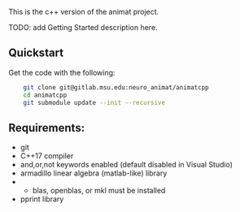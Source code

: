 This is the c++ version of the animat project.

TODO: add Getting Started description here.

## Quickstart
Get the code with the following:
```bash
    git clone git@gitlab.msu.edu:neuro_animat/animatcpp
    cd animatcpp
    git submodule update --init --recursive
```
    


## Requirements:
* git
* C++17 compiler
* and,or,not keywords enabled (default disabled in Visual Studio)
* armadillo linear algebra (matlab-like) library
* * blas, openblas, or mkl must be installed
* pprint library

